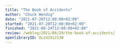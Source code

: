 ```yaml
---
title: "The Book of Accidents"
author: "Chuck Wendig"
date: "2021-07-20T12:00:00+02:00"
started: "2021-07-20T12:00:00+02:00"
finished: "2021-08-24T12:00:00+02:00"
review: /weblog/2021/08/29/the-book-of-accidents/
openlibraryID: OL24191213W
---
```

